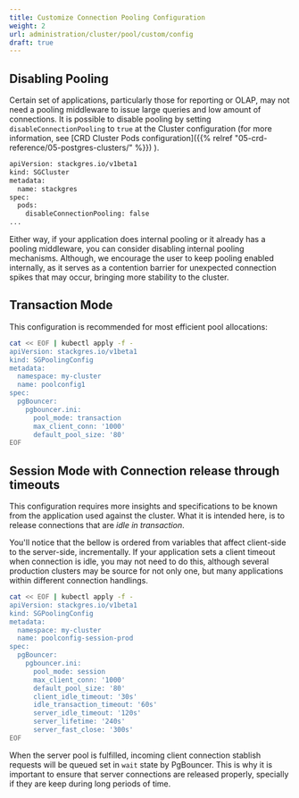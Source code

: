 ```yaml
---
title: Customize Connection Pooling Configuration
weight: 2
url: administration/cluster/pool/custom/config
draft: true
---
```


## Disabling Pooling

Certain set of applications, particularly those for reporting or OLAP, may not need a pooling middleware to issue large queries and low amount of connections. It is possible to disable pooling by setting `disableConnectionPooling` to `true` at the Cluster configuration (for more information, see [CRD Cluster Pods configuration]({{% relref "05-crd-reference/05-postgres-clusters/" %}}) ).

```bash
apiVersion: stackgres.io/v1beta1
kind: SGCluster
metadata:
  name: stackgres
spec:
  pods:
    disableConnectionPooling: false
...
```

Either way, if your application does internal pooling or it already has a pooling middleware, you can consider disabling internal pooling mechanisms. Although, we encourage the user to keep pooling enabled internally, as it serves as a contention barrier for unexpected connection spikes that may occur, bringing more stability to the cluster. 

## Transaction Mode

This configuration is recommended for most efficient pool allocations:

```bash
cat << EOF | kubectl apply -f -
apiVersion: stackgres.io/v1beta1
kind: SGPoolingConfig
metadata:
  namespace: my-cluster
  name: poolconfig1
spec:
  pgBouncer:
    pgbouncer.ini:
      pool_mode: transaction
      max_client_conn: '1000'
      default_pool_size: '80'
EOF
```

## Session Mode with Connection release through timeouts

This configuration requires more insights and specifications to be known from the application used against the cluster. What it is intended here, is to release connections that are _idle in transaction_.

You'll notice that the bellow is ordered from variables that affect client-side to the server-side, incrementally. If your application sets a client timeout when connection is idle, you may not need to do this, although several production clusters may be source for not only one, but many applications within different connection handlings.


```bash
cat << EOF | kubectl apply -f -
apiVersion: stackgres.io/v1beta1
kind: SGPoolingConfig
metadata:
  namespace: my-cluster
  name: poolconfig-session-prod
spec:
  pgBouncer:
    pgbouncer.ini:
      pool_mode: session
      max_client_conn: '1000'
      default_pool_size: '80'
      client_idle_timeout: '30s'
      idle_transaction_timeout: '60s'
      server_idle_timeout: '120s'
      server_lifetime: '240s'
      server_fast_close: '300s'
EOF
```

When the server pool is fulfilled, incoming client connection stablish requests will be queued set in `wait` state by PgBouncer. This is why it is important to ensure that server connections are released properly, specially if they are keep during long periods of time.
